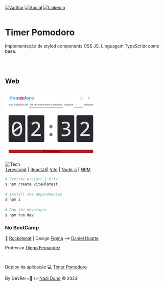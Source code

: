 [![Author](https://img.shields.io/badge/Dev-Nadi%20Duno-blueviolet%20)](https://portfolio-nadi.vercel.app/)
[![Social](https://img.shields.io/twitter/follow/nadiduno?label=%40nadiduno&style=social)](https://twitter.com/nadiduno)
[![Linkedin](https://img.shields.io/badge/in-Nadi%20Duno-blue)](https://www.linkedin.com/in/nadiduno/)
<br />
<br />
# Timer Pomodoro

Implementação de styled components CSS JS.
Linguagem TypeScript como base.

<br />
<br />

## Web
<div>
  <img 
    alt="Timer Pomodoro"
    src="https://github.com/nadiduno/timerpomodoro/blob/main/.github/ImgApp.png" 
    width="60%"
  >
  <br />
</div>

</div>

![Tech](https://img.shields.io/badge/%3C%2F%3E-tech-lightgrey)<br/>
[Typescript](https://www.typescriptlang.org/) | [ReactJS](https://reactjs.org/)| [Vite](https://vitejs.dev/) | [Node.js](https://nodejs.org/en/download/) | [NPM](https://www.npmjs.com/)


```bash
# Cretate project | Vite
$ npm create vite@latest

# Install the dependencies
$ npm i

# Run the developer
$ npm run dev
```

### No BootCamp

🚀 [Rocketseat](https://www.rocketseat.com.br/) | Design [Figma](https://www.figma.com/file/FnCX310DgPWQBwrNtGb4X1/Ignite-Timer-(Community)?node-id=313%3A1874&t=i9oqxtMKrJxTi29V-0) --> [Daniel Duarte](https://www.figma.com/@daniel2d)

Professor [Diego Fernandez](https://github.com/diego3g)

<br />

Deploy da aplicação 💻 [Timer Pomodoro](https://timerpomodoro-nadiduno.vercel.app/) 

By DevRel <💜 /> [Nadi Duno](https://www.linkedin.com/in/nadiduno/) © 2023